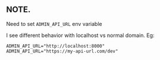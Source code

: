 ## NOTE.

Need to set `ADMIN_API_URL` env variable 

I see different behavior with localhost vs normal domain. Eg: 

```
ADMIN_API_URL="http://localhost:8000"
ADMIN_API_URL="https://my-api-url.com/dev"
```
